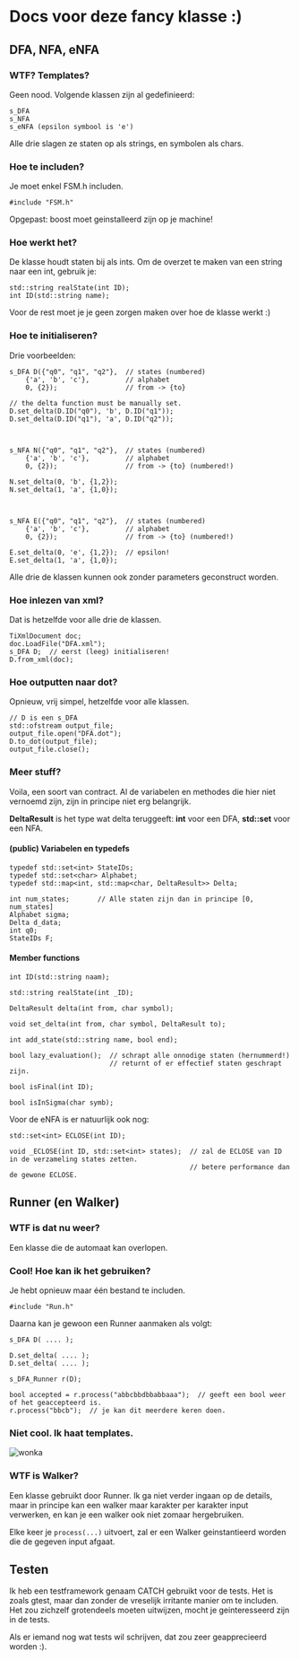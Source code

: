 # Docs voor deze fancy klasse :)

## DFA, NFA, eNFA

### WTF? Templates?

Geen nood. Volgende klassen zijn al gedefinieerd:

    s_DFA
    s_NFA
    s_eNFA (epsilon symbool is 'e')
    
Alle drie slagen ze staten op als strings, en symbolen als chars.

### Hoe te includen?

Je moet enkel FSM.h includen.

    #include "FSM.h"

Opgepast: boost moet geinstalleerd zijn op je machine!

### Hoe werkt het?

De klasse houdt staten bij als ints. Om de overzet te maken van een string naar een int, gebruik je:

    std::string realState(int ID);
    int ID(std::string name);

Voor de rest moet je je geen zorgen maken over hoe de klasse werkt :)
    
### Hoe te initialiseren?

Drie voorbeelden:

    s_DFA D({"q0", "q1", "q2"},  // states (numbered)
        {'a', 'b', 'c'},         // alphabet
        0, {2});                 // from -> {to}
    
    // the delta function must be manually set.
    D.set_delta(D.ID("q0"), 'b', D.ID("q1"));
    D.set_delta(D.ID("q1"), 'a', D.ID("q2"));
    
    
    
    s_NFA N({"q0", "q1", "q2"},  // states (numbered)
        {'a', 'b', 'c'},         // alphabet
        0, {2});                 // from -> {to} (numbered!)
    
    N.set_delta(0, 'b', {1,2});
    N.set_delta(1, 'a', {1,0});
    
    
    
    s_NFA E({"q0", "q1", "q2"},  // states (numbered)
        {'a', 'b', 'c'},         // alphabet
        0, {2});                 // from -> {to} (numbered!)
    
    E.set_delta(0, 'e', {1,2});  // epsilon!
    E.set_delta(1, 'a', {1,0});

Alle drie de klassen kunnen ook zonder parameters geconstruct worden.


### Hoe inlezen van xml?

Dat is hetzelfde voor alle drie de klassen.

    TiXmlDocument doc;
    doc.LoadFile("DFA.xml");
    s_DFA D;  // eerst (leeg) initialiseren!
    D.from_xml(doc);



### Hoe outputten naar dot?

Opnieuw, vrij simpel, hetzelfde voor alle klassen.

    // D is een s_DFA
    std::ofstream output_file;
    output_file.open("DFA.dot");
    D.to_dot(output_file);
    output_file.close();
    
    
### Meer stuff?

Voila, een soort van contract. Al de variabelen en methodes die hier niet vernoemd zijn, zijn in principe niet erg belangrijk.

**DeltaResult** is het type wat delta teruggeeft: **int** voor een DFA, **std::set<int>** voor een NFA.

#### (public) Variabelen en typedefs
    
	typedef std::set<int> StateIDs;
	typedef std::set<char> Alphabet;
	typedef std::map<int, std::map<char, DeltaResult>> Delta;
	
	int num_states;       // Alle staten zijn dan in principe [0, num_states]
	Alphabet sigma;
	Delta d_data;
	int q0;
	StateIDs F;

#### Member functions

    int ID(std::string naam);
    
    std::string realState(int _ID);
    
    DeltaResult delta(int from, char symbol);
    
    void set_delta(int from, char symbol, DeltaResult to);
    
    int add_state(std::string name, bool end);

    bool lazy_evaluation();  // schrapt alle onnodige staten (hernummerd!)
                             // returnt of er effectief staten geschrapt zijn.
    
    bool isFinal(int ID);
    
    bool isInSigma(char symb);
    
Voor de eNFA is er natuurlijk ook nog:

    std::set<int> ECLOSE(int ID);
    
    void _ECLOSE(int ID, std::set<int> states);  // zal de ECLOSE van ID in de verzameling states zetten.
                                                 // betere performance dan de gewone ECLOSE.



## Runner (en Walker)

### WTF is dat nu weer?

Een klasse die de automaat kan overlopen.

### Cool! Hoe kan ik het gebruiken?

Je hebt opnieuw maar één bestand te includen.

    #include "Run.h"

Daarna kan je gewoon een Runner aanmaken als volgt:

    s_DFA D( .... );
    
    D.set_delta( .... );
    D.set_delta( .... );
    
    s_DFA_Runner r(D);
    
    bool accepted = r.process("abbcbbdbbabbaaa");  // geeft een bool weer of het geaccepteerd is.
    r.process("bbcb");  // je kan dit meerdere keren doen.

### Niet cool. Ik haat templates.

![wonka](http://weknowmemes.com/generator/uploads/generated/g1334269157528340013.jpg)
    
### WTF is Walker?

Een klasse gebruikt door Runner. Ik ga niet verder ingaan op de details, maar in principe kan een walker maar
karakter per karakter input verwerken, en kan je een walker ook niet zomaar hergebruiken.

Elke keer je `process(...)` uitvoert, zal er een Walker geinstantieerd worden die de gegeven input afgaat.

## Testen

Ik heb een testframework genaam CATCH gebruikt voor de tests. Het is zoals gtest, maar dan zonder de vreselijk irritante 
manier om te includen. Het zou zichzelf grotendeels moeten uitwijzen, mocht je geinteresseerd zijn in de tests.

Als er iemand nog wat tests wil schrijven, dat zou zeer geapprecieerd worden :).


